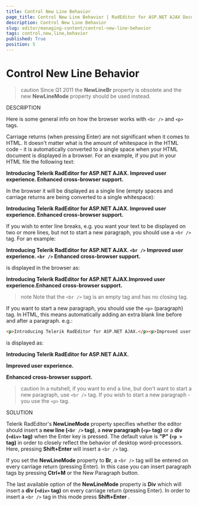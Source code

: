 ```yaml
---
title: Control New Line Behavior
page_title: Control New Line Behavior | RadEditor for ASP.NET AJAX Documentation
description: Control New Line Behavior
slug: editor/managing-content/control-new-line-behavior
tags: control,new,line,behavior
published: True
position: 5
---
```


# Control New Line Behavior

>caution Since Q1 2011 the **NewLineBr** property is obsolete and the new **NewLineMode** property should be used instead.

DESCRIPTION

Here is some general info on how the browser works with `<br />` and `<p>` tags.

Carriage returns (when pressing Enter) are not significant when it comes to HTML. It doesn't matter what is the amount of whitespace in the HTML code - it is automatically converted to a single space when your HTML document is displayed in a browser. For an example, if you put in your HTML file the following text:

**Introducing Telerik RadEditor for ASP.NET AJAX. Improved user experience. Enhanced cross-browser support.**

In the browser it will be displayed as a single line (empty spaces and carriage returns are being converted to a single whitespace):

**Introducing Telerik RadEditor for ASP.NET AJAX. Improved user experience. Enhanced cross-browser support.**

If you wish to enter line breaks, e.g. you want your text to be displayed on two or more lines, but not to start a new paragraph, you should use a `<br />` tag. For an example:

**Introducing Telerik RadEditor for ASP.NET AJAX. `<br />` Improved user experience. `<br />` Enhanced cross-browser support.**

is displayed in the browser as:

**Introducing Telerik RadEditor for ASP.NET AJAX.Improved user experience.Enhanced cross-browser support.**

>note Note that the `<br />` tag is an empty tag and has no closing tag.

If you want to start a new paragraph, you should use the `<p>` (paragraph) tag. In HTML, this means automatically adding an extra blank line before and after a paragraph. e.g.:

````HTML
<p>Introducing Telerik RadEditor for ASP.NET AJAX.</p><p>Improved user experience.</p><p>Enhanced cross-browser support.</p>
````

is displayed as:

**Introducing Telerik RadEditor for ASP.NET AJAX.**

**Improved user experience.**

**Enhanced cross-browser support.**

>caution In a nutshell, if you want to end a line, but don't want to start a new paragraph, use `<br />` tag. If you wish to start a new paragraph - you use the `<p>` tag.

SOLUTION

Telerik RadEditor's **NewLineMode** property specifies whether the editor should insert a **new line (`<br />` tag)**, a **new paragraph (`<p>` tag)** or a **div (`<div>` tag)** when the Enter key is pressed. The default value is **"P" (`<p >` tag)** in order to closely reflect the behavior of desktop word-processors. Here, pressing **Shift+Enter** will insert a `<br />` tag.

If you set the **NewLineMode** property to **Br**, a `<br />` tag will be entered on every carriage return (pressing Enter). In this case you can insert paragraph tags by pressing **Ctrl+M** or the New Paragraph button.

The last available option of the **NewLineMode** property is **Div** which will insert a **div (`<div>` tag)** on every carriage return (pressing Enter). In order to insert a `<br />` tag in this mode press **Shift+Enter** .
